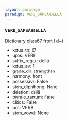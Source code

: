 ```yaml
---
layout: paradigm
paradigm: VERB_SÄPSÄHDELLÄ
---
```

### ` VERB_SÄPSÄHDELLÄ `

Dictionary class67 front l d~t
* kotus_tn: 67
* upos: VERB
* suffix_regex: dellä
* kotus_av: F
* grade_dir: strengthen
* harmony: front
* possessive: False
* stem_diphthong: None
* deletion: dellä
* plurale_tantum: False
* clitics: False
* pos: VERB
* stem_vowel: None
